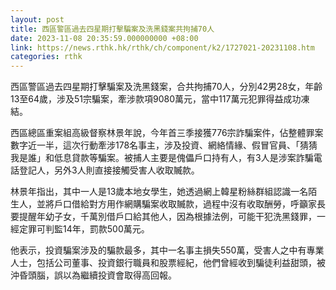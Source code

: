 ```yaml
---
layout: post
title: 西區警區過去四星期打擊騙案及洗黑錢案共拘捕70人
date: 2023-11-08 20:35:59.000000000 +08:00
link: https://news.rthk.hk/rthk/ch/component/k2/1727021-20231108.htm
categories: rthk
---
```


西區警區過去四星期打擊騙案及洗黑錢案，合共拘捕70人，分別42男28女，年齡13至64歲，涉及51宗騙案，牽涉款項9080萬元，當中117萬元犯罪得益成功凍結。

西區總區重案組高級督察林景年說，今年首三季接獲776宗詐騙案件，佔整體罪案數字近一半，這次行動牽涉178名事主，涉及投資、網絡情緣、假冒官員、「猜猜我是誰」和低息貸款等騙案。被捕人主要是傀儡戶口持有人，有3人是涉案詐騙電話登記人，另外3人則直接接觸受害人收取贓款。

林景年指出，其中一人是13歲本地女學生，她透過網上韓星粉絲群組認識一名陌生人，並將戶口借給對方用作網購騙案收取贓款，過程中沒有收取酬勞，呼籲家長要提醒年幼子女，千萬別借戶口給其他人，因為根據法例，可能干犯洗黑錢罪，一經定罪可判監14年，罰款500萬元。

他表示，投資騙案涉及的騙款最多，其中一名事主損失550萬，受害人之中有專業人士，包括公司董事、投資銀行職員和股票經紀，他們曾經收到騙徒利益甜頭，被沖昏頭腦，誤以為繼續投資會取得高回報。
